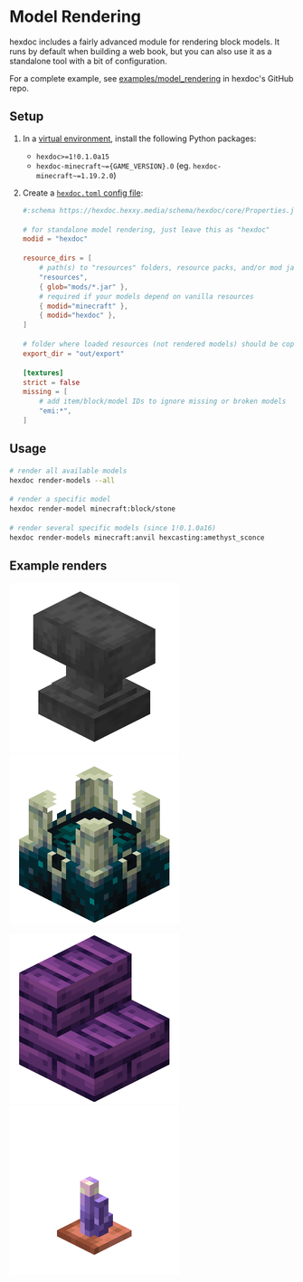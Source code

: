 # Model Rendering

hexdoc includes a fairly advanced module for rendering block models. It runs by default when building a web book, but you can also use it as a standalone tool with a bit of configuration.

For a complete example, see [examples/model_rendering](https://github.com/hexdoc-dev/hexdoc/tree/main/examples/model_rendering) in hexdoc's GitHub repo.

## Setup

1. In a [virtual environment](https://packaging.python.org/en/latest/guides/installing-using-pip-and-virtual-environments/#create-and-use-virtual-environments), install the following Python packages:
   * `hexdoc>=1!0.1.0a15`
   * `hexdoc-minecraft~={GAME_VERSION}.0` (eg. `hexdoc-minecraft~=1.19.2.0`)
2. Create a [`hexdoc.toml` config file](../../configuration):

    ```toml title="hexdoc.toml"
    #:schema https://hexdoc.hexxy.media/schema/hexdoc/core/Properties.json

    # for standalone model rendering, just leave this as "hexdoc"
    modid = "hexdoc"

    resource_dirs = [
        # path(s) to "resources" folders, resource packs, and/or mod jars where your models and textures are located
        "resources",
        { glob="mods/*.jar" },
        # required if your models depend on vanilla resources
        { modid="minecraft" },
        { modid="hexdoc" },
    ]

    # folder where loaded resources (not rendered models) should be copied to
    export_dir = "out/export"

    [textures]
    strict = false
    missing = [
        # add item/block/model IDs to ignore missing or broken models
        "emi:*",
    ]
    ```

## Usage

```sh
# render all available models
hexdoc render-models --all

# render a specific model
hexdoc render-model minecraft:block/stone

# render several specific models (since 1!0.1.0a16)
hexdoc render-models minecraft:anvil hexcasting:amethyst_sconce
```

## Example renders

![Minecraft anvil](anvil.png)
![Minecraft sculk shrieker](sculk_shrieker.png)

![Hex Casting edified stairs](edified_stairs.png)
![Hex Casting amethyst sconce](amethyst_sconce.png)
